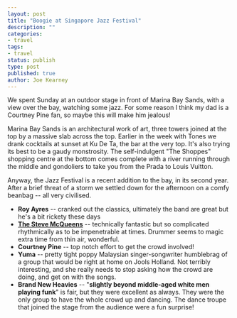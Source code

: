 ```yaml
---
layout: post
title: "Boogie at Singapore Jazz Festival"
description: ""
categories:
- travel
tags:
- travel
status: publish
type: post
published: true
author: Joe Kearney
---
```


We spent Sunday at an outdoor stage in front of Marina Bay Sands, with a view over the bay, watching some jazz. For some reason I think my dad is a Courtney Pine fan, so maybe this will make him jealous!

Marina Bay Sands is an architectural work of art, three towers joined at the top by a massive slab across the top. Earlier in the week with Tones we drank cocktails at sunset at Ku De Ta, the bar at the very top. It's also trying its best to be a gaudy monstrosity. The self-indulgent "The Shoppes" shopping centre at the bottom comes complete with a river running through the middle and gondoliers to take you from the Prada to Louis Vuitton.

Anyway, the Jazz Festival is a recent addition to the bay, in its second year. After a brief threat of a storm we settled down for the afternoon on a comfy beanbag -- all very civilised. 

* **Roy Ayres** -- cranked out the classics, ultimately the band are great but he's a bit rickety these days
* [**The Steve McQueens**](https://www.youtube.com/watch?v=Vhv8hAw0lvE) -- technically fantastic but so complicated rhythmically as to be impenetrable at times. Drummer seems to magic extra time from thin air, wonderful.
* **Courtney Pine** -- top notch effort to get the crowd involved!
* **Yuma** -- pretty tight poppy Malaysian singer-songwriter humblebrag of a group that would be right at home on Jools Holland. Not terribly interesting, and she really needs to stop asking how the crowd are doing, and get on with the songs.
* **Brand New Heavies** -- "__slightly beyond middle-aged white men playing funk__" is fair, but they were excellent as always. They were the only group to have the whole crowd up and  dancing. The dance troupe that joined the stage from the audience were a fun surprise!
